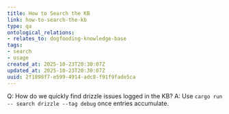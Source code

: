 ```yaml
---
title: How to Search the KB
link: how-to-search-the-kb
type: qa
ontological_relations:
- relates_to: dogfooding-knowledge-base
tags:
- search
- usage
created_at: 2025-10-23T20:30:07Z
updated_at: 2025-10-23T20:30:07Z
uuid: 2f1898f7-e599-4914-adc8-f91f9fade5ca
---
```

Q: How do we quickly find drizzle issues logged in the KB?
A: Use `cargo run -- search drizzle --tag debug` once entries accumulate.
